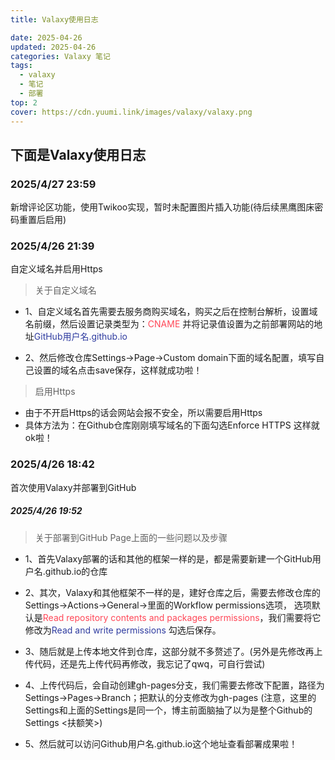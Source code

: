 ```yaml
---
title: Valaxy使用日志

date: 2025-04-26
updated: 2025-04-26
categories: Valaxy 笔记
tags:
  - valaxy
  - 笔记
  - 部署
top: 2
cover: https://cdn.yuumi.link/images/valaxy/valaxy.png
---
```


## 下面是Valaxy使用日志

### 2025/4/27 23:59
  新增评论区功能，使用Twikoo实现，暂时未配置图片插入功能(待后续黑鹰图床密码重置后启用)

### 2025/4/26 21:39
自定义域名并启用Https
  >关于自定义域名
  - 1、自定义域名首先需要去服务商购买域名，购买之后在控制台解析，设置域名前缀，然后设置记录类型为：<span style="color: #ff4757">CNAME</span>
    并将记录值设置为之前部署网站的地址<span style="color:rgb(47, 60, 160)">GitHub用户名.github.io</span>

  - 2、然后修改仓库Settings->Page->Custom domain下面的域名配置，填写自己设置的域名点击save保存，这样就成功啦！

  >启用Https
   - 由于不开启Https的话会网站会报不安全，所以需要启用Https
   - 具体方法为：在Github仓库刚刚填写域名的下面勾选Enforce HTTPS 这样就ok啦！

### 2025/4/26 18:42
首次使用Valaxy并部署到GitHub
##### 2025/4/26 19:52
  >关于部署到GitHub Page上面的一些问题以及步骤
  - 1、首先Valaxy部署的话和其他的框架一样的是，都是需要新建一个GitHub用户名.github.io的仓库

  - 2、其次，Valaxy和其他框架不一样的是，建好仓库之后，需要去修改仓库的Settings->Actions->General->里面的Workflow permissions选项，
    选项默认是<span style="color: #ff4757">Read repository contents and packages permissions</span>，我们需要将它修改为<span style="color:rgb(47, 60, 160)">Read and write permissions</span> 勾选后保存。

  - 3、随后就是上传本地文件到仓库，这部分就不多赘述了。(另外是先修改再上传代码，还是先上传代码再修改，我忘记了qwq，可自行尝试)

  - 4、上传代码后，会自动创建gh-pages分支，我们需要去修改下配置，路径为Settings->Pages->Branch；把默认的分支修改为gh-pages
    (注意，这里的Settings和上面的Settings是同一个，博主前面脑抽了以为是整个Github的Settings <扶额笑>)

  - 5、然后就可以访问Github用户名.github.io这个地址查看部署成果啦！





